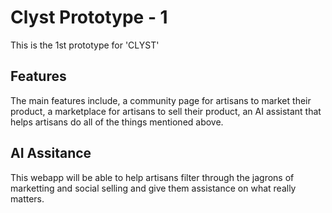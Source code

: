 # Clyst Prototype - 1

This is the 1st prototype for 'CLYST'

## Features

The main features include, a community page for artisans to market their product, a marketplace for artisans to sell their product, an AI assistant that helps artisans do all of the things mentioned above.

## AI Assitance 

This webapp will be able to help artisans filter through the jagrons of marketting and social selling and give them assistance on what really matters.